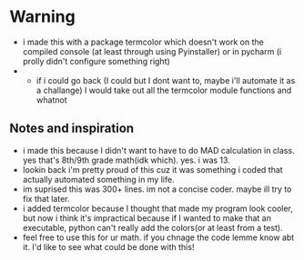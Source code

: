 # Warning

- i made this with a package termcolor which doesn't work on the compiled console (at least through using Pyinstaller) or in pycharm (i prolly didn't configure something right)
- - if i could go back (I could but I dont want to, maybe i'll automate it as a challange) I would take out all the termcolor module functions and whatnot

## Notes and inspiration

- i made this because I didn't want to have to do MAD calculation in class. yes that's 8th/9th grade math(idk which). yes. i was 13.
- lookin back i'm pretty proud of this cuz it was something i coded that actually automated something in my life.
- im suprised this was 300+ lines. im not a concise coder. maybe ill try to fix that later. 
- i added termcolor because I thought that made my program look cooler, but now i think it's impractical because if I wanted to make that an executable, python can't 
really add the colors(or at least from a test). 
- feel free to use this for ur math. if you chnage the code lemme know abt it. I'd like to see what could be done with this!
